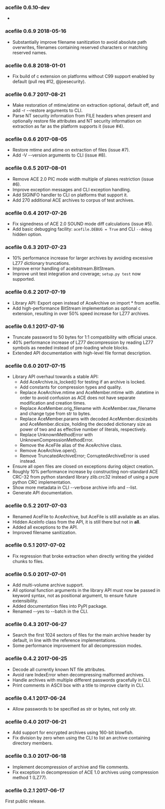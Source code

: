 ### acefile 0.6.10-dev

-


### acefile 0.6.9 2018-05-16

-   Substantially improve filename sanitization to avoid absolute path
    overwrites, filenames containing reserved characters or matching reserved
    names.


### acefile 0.6.8 2018-01-01

-   Fix build of c extension on platforms without C99 support enabled by
    default (pull req #12, @joesecurity).


### acefile 0.6.7 2017-08-21

-   Make restoration of mtime/atime on extraction optional, default off, and
    add -r --restore arguments to CLI.
-   Parse NT security information from FILE headers when present and optionally
    restore file attributes and NT security information on extraction as far as
    the platform supports it (issue #4).


### acefile 0.6.6 2017-08-05

-   Restore mtime and atime on extraction of files (issue #7).
-   Add -V --version arguments to CLI (issue #8).


### acefile 0.6.5 2017-08-01

-   Remove ACE 2.0 PIC mode width multiple of planes restriction (issue #6).
-   Improve exception messages and CLI exception handling.
-   Add SIGINFO handler to CLI on platforms that support it.
-   Add 270 additional ACE archives to corpus of test archives.


### acefile 0.6.4 2017-07-26

-   Fix signedness of ACE 2.0 SOUND mode diff calculations (issue #5).
-   Add basic debugging facility: `acefile.DEBUG = True` and CLI `--debug`
    hidden option.


### acefile 0.6.3 2017-07-23

-   10% performance increase for larger archives by avoiding excessive LZ77
    dictionary truncations.
-   Improve error handling of acebitstream.BitStream.
-   Improve unit test integration and coverage; `setup.py test` now supported.


### acefile 0.6.2 2017-07-19

-   Library API: Export open instead of AceArchive on import * from acefile.
-   Add high-performance BitStream implementation as optional c extension,
    resulting in over 50% speed increase for LZ77 archives.


### acefile 0.6.1 2017-07-16

-   Truncate password to 50 bytes for 1:1 compatibility with official unace.
-   40% performance increase of LZ77 decompression by reading LZ77 symbols as
    needed instead of pre-loading whole blocks.
-   Extended API documentation with high-level file format description.


### acefile 0.6.0 2017-07-15

-   Library API overhaul towards a stable API:
    -   Add AceArchive.is_locked() for testing if an archive is locked.
    -   Add constants for compression types and quality.
    -   Replace AceArchive.mtime and AceMember.mtime with .datetime in order
        to avoid confusion as ACE does not have separate modification and
        creation times.
    -   Replace AceMember.orig_filename with AceMember.raw_filename and
        change type from str to bytes.
    -   Replace AceMember.params with decoded AceMember.dicsizebits and
        AceMember.dicsize, holding the decoded dictionary size as power of
        two and as effective number of literals, respectively.
    -   Replace UnknownMethodError with UnknownCompressionMethodError.
    -   Remove the AceFile alias of the AceArchive class.
    -   Remove AceArchive.open().
    -   Remove TruncatedArchiveError; CorruptedArchiveError is used instead.
-   Ensure all open files are closed on exceptions during object creation.
-   Roughly 10% performance increase by constructing non-standard ACE CRC-32
    from python standard library zlib.crc32 instead of using a pure python
    CRC implementation.
-   Show more metadata in CLI --verbose archive info and --list.
-   Generate API documentation.


### acefile 0.5.2 2017-07-03

-   Renamed AceFile to AceArchive, but AceFile is still available as an alias.
-   Hidden AceInfo class from the API, it is still there but not in __all__.
-   Added all exceptions to the API.
-   Improved filename sanitization.


### acefile 0.5.1 2017-07-02

-   Fix regression that broke extraction when directly writing the yielded
    chunks to files.


### acefile 0.5.0 2017-07-01

-   Add multi-volume archive support.
-   All optional function arguments in the library API must now be passed in
    keyword syntax, not as positional argument, to ensure future extensibility.
-   Added documentation files into PyPI package.
-   Renamed --yes to --batch in the CLI.


### acefile 0.4.3 2017-06-27

-   Search the first 1024 sectors of files for the main archive header by
    default, in line with the reference implementations.
-   Some performance improvement for all decompression modes.


### acefile 0.4.2 2017-06-25

-   Decode all currently known NT file attributes.
-   Avoid rare IndexError when decompressing malformed archives.
-   Handle archives with multiple different passwords gracefully in CLI.
-   Print comments in ASCII box with a title to improve clarity in CLI.


### acefile 0.4.1 2017-06-24

-   Allow passwords to be specified as str or bytes, not only str.


### acefile 0.4.0 2017-06-21

-   Add support for encrypted archives using 160-bit blowfish.
-   Fix division by zero when using the CLI to list an archive containing
    directory members.


### acefile 0.3.0 2017-06-18

-   Implement decompression of archive and file comments.
-   Fix exception in decompression of ACE 1.0 archives using compression
    method 1 (LZ77).


### acefile 0.2.1 2017-06-17

First public release.


